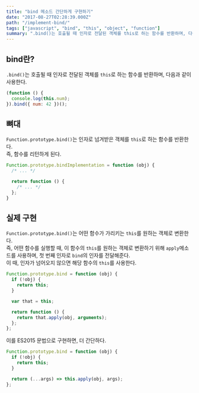 ```yaml
---
title: "bind 메소드 간단하게 구현하기"
date: "2017-08-27T02:28:39.000Z"
path: "/implement-bind/"
tags: ["javascript", "bind", "this", "object", "function"]
summary: ".bind()는 호출될 때 인자로 전달된 객체를 this로 하는 함수를 반환하며, 다음과 같이 사용한다."
---
```


## bind란?
`.bind()`는 호출될 때 인자로 전달된 객체를 `this`로 하는 함수를 반환하며, 다음과 같이 사용한다.

```js
(function () {
  console.log(this.num);
}).bind({ num: 42 })();
```

## 뼈대
`Function.prototype.bind()`는 인자로 넘겨받은 객체를 `this`로 하는 함수를 반환한다.<br />
즉, 함수를 리턴하게 된다.

```js
Function.prototype.bindImplementation = function (obj) {
  /* ... */

  return function () {
    /* ... */
  };
}
```

## 실제 구현
`Function.prototype.bind()`는 어떤 함수가 가리키는 `this`를 원하는 객체로 변환한다.<br />
즉, 어떤 함수를 실행할 때, 이 함수의 `this`를 원하는 객체로 변환하기 위해 `apply`메소드를 사용하며, 첫 번째 인자로 `bind`의 인자를 전달해준다.<br />
이 때, 인자가 넘어오지 않으면 해당 함수의 `this`를 사용한다.

```js
Function.prototype.bind = function (obj) {
  if (!obj) {
    return this;
  }

  var that = this;

  return function () {
    return that.apply(obj, arguments);
  };
};
```

이를 ES2015 문법으로 구현하면, 더 간단하다.

```js
Function.prototype.bind = function (obj) {
  if (!obj) {
    return this;
  }

  return (...args) => this.apply(obj, args);
};
```
